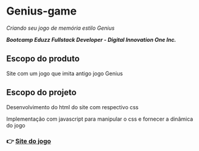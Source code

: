 # Genius-game

*Criando seu jogo de memória estilo Genius*

***Bootcamp Eduzz Fullstack Developer - Digital Innovation One Inc.***

## Escopo do produto

Site com um jogo que imita antigo jogo Genius

## Escopo do projeto

Desenvolvimento do html do site com respectivo css

Implementação com javascript para manipular o css e fornecer a dinâmica do jogo

### :point_right: [Site do jogo](https://neitdutra.github.io/dio-genius-game/)
